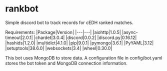 # rankbot
Simple discord bot to track records for cEDH ranked matches.

Requirements:
|Package|Version|
|---|---|
|aiohttp|1.0.5|
|async-timeout|2.0.1|
|chardet|3.0.4|
|discord|0.0.2|
|discord.py|0.16.12|
|hashids|1.2.0|
|multidict|4.1.0|
|pip|9.0.1|
|pymongo|3.6.1|
|PyYAML|3.12|
|setuptools|38.6.0|
|websockets|3.4|
|wheel|0.30.0|

This bot uses MongoDB to store data.
A configuration file in config/bot.yaml stores the bot token and MongoDB connection information.
